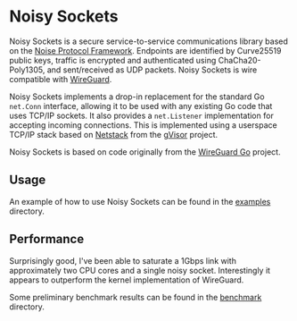 # Noisy Sockets

Noisy Sockets is a secure service-to-service communications library based on the [Noise Protocol Framework](https://noiseprotocol.org/). Endpoints are identified by Curve25519 public keys, traffic is encrypted and authenticated using ChaCha20-Poly1305, and sent/received as UDP packets. Noisy Sockets is wire compatible with [WireGuard](https://www.wireguard.com/).

Noisy Sockets implements a drop-in replacement for the standard Go `net.Conn` interface, allowing it to be used with any existing Go code that uses TCP/IP sockets. It also provides a `net.Listener` implementation for accepting incoming connections. This is implemented using a userspace TCP/IP stack based on [Netstack](https://gvisor.dev/docs/user_guide/networking/) from the [gVisor](https://github.com/google/gvisor) project.

Noisy Sockets is based on code originally from the [WireGuard Go](https://git.zx2c4.com/wireguard-go/) project.

## Usage

An example of how to use Noisy Sockets can be found in the [examples](./examples) directory.

## Performance

Surprisingly good, I've been able to saturate a 1Gbps link with approximately two CPU cores and a single noisy socket. Interestingly it appears to outperform the kernel implementation of WireGuard.

Some preliminary benchmark results can be found in the [benchmark](./benchmark) directory.